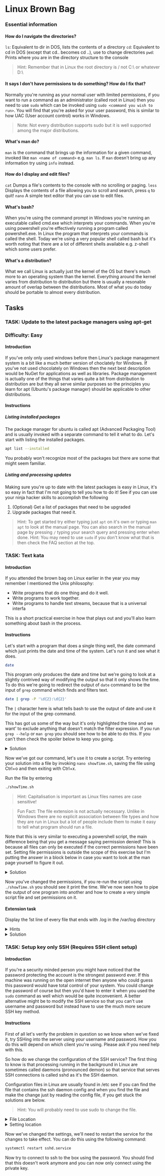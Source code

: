 # Linux Brown Bag

### Essential information
#### How do I navigate the directories?
`ls`: Equivalent to dir in DOS, lists the contents of a directory
`cd`: Equivalent to cd in DOS (except that cd.. becomes cd ..), use to change directories
`pwd`: Prints where you are in the directory structure to the console
>Hint: Remember that in Linux the root directory is / not C:\ or whatever D:\

#### It says I don't have permissions to do something? How do I fix that?
Normally you're running as your normal user with limited permissions, if you want to run a command as an administrator (called root in Linux) then you need to use `sudo` which can be invoked using `sudo <command you wish to run>`. You will find that you're asked for your user password, this is similar to how UAC (User account control) works in Windows.
>Note: Not every distribution supports sudo but it is well supported among the major distributions.

#### What's man do?

`man` is the command that brings up the information for a given command, invoked like `man <name of command>` e.g. `man ls`.  If `man` doesn't bring up any information try using `info` instead.

#### How do I display and edit files?
`cat` Dumps a file's contents to the console with no scrolling or paging.
`less` Displays the contents of a file allowing you to scroll and search, press `q` to quit!
`nano` A simple text editor that you can use to edit files.

#### What's bash?
When you're using the command prompt in Windows you're running an executable called cmd.exe which interprets your commands.  When you're using powershell you're effectively running a program called powershell.exe.  In Linux the program that interprets your commands is called the shell.  Today we're using a very popular shell called bash but it's worth noting that there are a lot of different shells available e.g. z-shell which some users prefer.

#### What's a distribution?
What we call Linux is actually just the kernel of the OS but there's much more to an operating system than the kernel.  Everything around the kernel varies from distribution to distribution but there is usually a resonable amount of overlap between the distributions.  Most of what you do today should be portable to almost every distribution.

## Tasks

### TASK: Update to the latest package managers using apt-get
### Difficulty: Easy

#### Introduction

If you've only only used windows before then Linux's package management system is a bit like a much better version of choclately for Windows.  If you've not used chocolately on Windows then the next best description would be NuGet for applications as well as libraries. Package management is actually one of the things that varies quite a bit from distribution to distribution are  but they all serve similar purposes so the principles you learn for apt (Ubuntu's package manager) should be applicable to other distributions.

#### Instructions

##### Listing installed packages

The package manager for ubuntu is called apt (Advanced Packaging Tool) and is usually invoked with a separate command to tell it what to do. Let's start with listing the installed packages.
```bash
apt list --installed
```
You probably won't recognize most of the packages but there are some that might seem familiar.

##### Listing and processing updates

Making sure you're up to date with the latest packages is easy in Linux, it's so easy in fact that I'm not going to tell you how to do it! See if you can use your ninja hacker skills to accomplish the following

1. (Optional) Get a list of packages that need to be upgraded
2. Upgrade packages that need it.

> Hint: To get started try either typing just `apt` on it's own or typing `man apt` to look at the manual page. You can also search in the manual page by pressing `/` typing your search query and pressing enter when done.
> Hint: You may need to use `sudo` if you don't know what that is then check the FAQ section at the top.

### TASK: Text kata

#### Introduction

If you attended the brown bag on Linux earlier in the year you may remember I mentioned the Unix philosophy:
 - Write programs that do one thing and do it well.
 - Write programs to work together.
 - Write programs to handle text streams, because that is a universal interfa

 This is a short practical exercise in how that plays out and you'll also learn something about bash in the process.

#### Instructions

Let's start with a program that does a single thing well, the date command which just prints the date and time of the system. Let's run it and see what it does.
```bash
date
```

This program only produces the date and time but we're going to look at a slightly contrived way of modifying the output so that it only shows the time.  To do this we're going to redirect the output of `date` command to be the input of `grep` command which finds and filters text.

```bash
date | grep -P '\d{2}:\d{2}'
```
 The `|` character here is what tells bash to use the output of date and use it for the input of the grep command.

This has got us some of the way but it's only highlighted the time and we want' to exclude anything that doesn't match the filter expression. If you run `grep --help` or `man grep` you should see how to be able to do this.  If you can't then check the spoiler below to keep you going.

<details>
<summary>Solution</summary>

```bash
date | grep -oP '\d{2}:\d{2}'
```

</details>

Now we've got our command, let's use it to create a script.  Try entering your solution into a file by invoking `nano showTime.sh`, saving the file using Ctrl+o and then exiting with Ctrl+x.

Run the file by entering 
```bash
./showTime.sh
```
>Hint: Capitalisation is important as Linux files names are case sensitive!

>Fun Fact: The file extension is not actually necessary. Unlike in Windows there are no explicit association between file types and how they are run in Linux but a lot of people include them to make it easy to tell what program should run a file.

Note that this is very similar to executing a powershell script, the main difference being that you get a message saying permission denied! This is because all files can only be executed if the correct permissions have been set.  Setting file permissions is outside the scope of this exercise but I'm putting the answer in a block below in case you want to look at the man page yourself to figure it out.

<details>
<summary>Solution</summary>

```bash
chmod u+x showTime.sh
```

To break this down for you:
 - chmod is short for change mode 
 - The three basic permissions are read/write/execute
 - The groups these can be assigned to are user/group/others
 - u+x means add the execute permission (represented by x) to the user who owns the file (represented by u)
 - The final argument is the file to change.

</details>

Now you've changed the permissions, if you re-run the script using `./showTime.sh` you should see it print the time.  We've now seen how to pipe the output of one program into another and how to create a very simple script file and set permissions on it.

#### Extension task

Display the 1st line of every file that ends with .log in the /var/log directory

<details>
<summary>Hints</summary>
Step 1: List all .log files in /var/log
Step 2: Find out how to use the `head` command to display the first line
Step 3: Use the `xargs` command to take the output of ls and use it as the parameters (not the input) for a different command.
</details>
<details>
<summary>Solution</summary>
ls /var/log/*.log | xargs head -n 1
</details>

### TASK: Setup key only SSH (Requires SSH client setup)

#### Introduction

If you're a security minded person you might have noticed that the password protecting the account is the strongest password ever.  If this machine was running on the open internet then anyone who could guess this password would have total control of your system.  You could change the password of course but then you'd have to enter it when you used the `sudo` command as well which would be quite inconvenient.  A better alternative might be to modify the SSH service so that you can't use username and password but instead have to use the much more secure SSH key method.

#### Instructions
First of all let's verify the problem in question so we know when we've fixed it, try SSHing into the server using your username and password.  How you do this will depend on which client you're using. Please ask if you need help with this.

So how do we change the configuration of the SSH service? The first thing to know is that processing running in the background in Linux are sometimes called daemons (pronounced demon) so that service that serves SSH connections is called sshd as it's the SSH daemon.

Configuration files in Linux are usually found in /etc see if you can find the file that contains the ssh daemon config and when you find the file and make the change just by reading the config file, if you get stuck the solutions are below.

>Hint: You will probably need to use sudo to change the file.
<details>
<summary>File Location</summary>
/etc/ssh/sshd_config
</details>
<details>
<summary>Setting location</summary>
The setting name is PasswordAuthentication and the value needs changing to no
</details>


Now we've changed the settings, we'll need to restart the service for the changes to take effect. You can do this using the following command:

```bash
systemctl restart sshd.service
```

Now try to connect to ssh to the box using the password. You should find that this doesn't work anymore and you can now only connect using the private key.